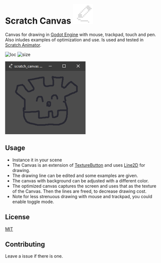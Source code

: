 # Scratch Canvas ![icon](https://raw.githubusercontent.com/boukew99/scratch_canvas/main/addons/canvas/icon.png)
Canvas for drawing in [Godot Engine](https://godotengine.org) with mouse, trackpad, touch and pen. Also inludes examples of optimization and use. Is used and tested in [Scratch Animator](https://github.com/boukew99/scratch_animator).

![loc](https://img.shields.io/tokei/lines/github/boukew99/scratch_canvas) ![size](https://img.shields.io/github/repo-size/boukew99/scratch_canvas) 

![screenshot](https://raw.githubusercontent.com/boukew99/scratch_canvas/main/screenshot/Screenshot%202022-04-22.png)

## Usage
* Instance it in your scene
* The Canvas is an extension of [TextureButton](https://docs.godotengine.org/en/stable/classes/class_texturebutton.html?highlight=textureButton) and uses [Line2D](https://docs.godotengine.org/en/stable/classes/class_line2d.html?highlight=line2d) for drawing. 
* The drawing line can be edited and some examples are given.
* The canvas with background can be adjusted with a different color.
* The optimized canvas captures the screen and uses that as the texture of the Canvas. Then the lines are freed, to decrease drawing cost.
* Note for less strenuous drawing with mouse and trackpad, you could enable toggle mode.

## License
[MIT](LICENSE)

## Contributing
Leave a issue if there is one.
